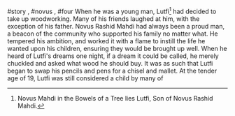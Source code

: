 #story , #novus , #four
When he was a young man, Lutfi[^1] had decided to take up woodworking. Many of his friends laughed at him, with the exception of his father. Novus Rashid Mahdi had always been a proud man, a beacon of the community who supported his family no matter what. He tempered his ambition, and worked it with a flame to instill the life he wanted upon his children, ensuring they would be brought up well. When he heard of Lutfi's dreams one night, if a dream it could be called, he merely chuckled and asked what wood he should buy. It was as such that Lutfi began to swap his pencils and pens for a chisel and mallet.
At the tender age of 19, Lutfi was still considered a child by many of 

[^1]: Novus Mahdi in the Bowels of a Tree lies Lutfi, Son of Novus Rashid Mahdi.
